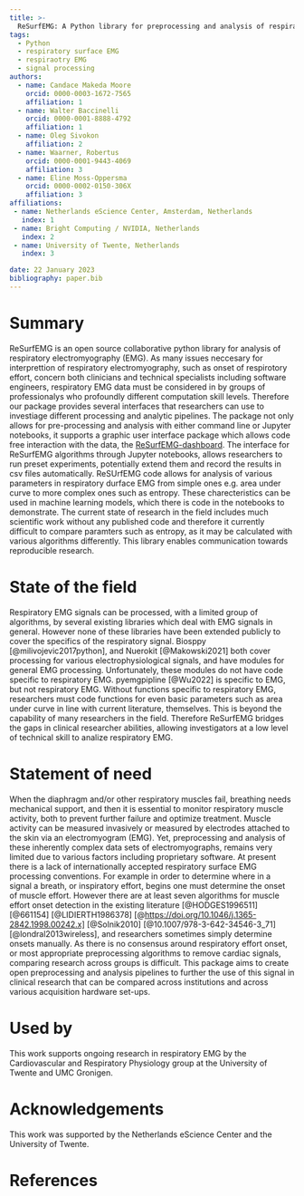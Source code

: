 ```yaml
---
title: >-
  ReSurfEMG: A Python library for preprocessing and analysis of respiratory EMG.
tags:
  - Python
  - respiratory surface EMG
  - respiraotry EMG
  - signal processing
authors:
  - name: Candace Makeda Moore
    orcid: 0000-0003-1672-7565
    affiliation: 1
  - name: Walter Baccinelli
    orcid: 0000-0001-8888-4792
    affiliation: 1
  - name: Oleg Sivokon
    affiliation: 2
  - name: Waarner, Robertus
    orcid: 0000-0001-9443-4069
    affiliation: 3
  - name: Eline Moss-Oppersma
    orcid: 0000-0002-0150-306X
    affiliation: 3
affiliations:
 - name: Netherlands eScience Center, Amsterdam, Netherlands
   index: 1
 - name: Bright Computing / NVIDIA, Netherlands
   index: 2
 - name: University of Twente, Netherlands
   index: 3

date: 22 January 2023
bibliography: paper.bib
---
```


# Summary


ReSurfEMG is an open source collaborative python library for analysis of respiratory electromyography (EMG).
 As many issues neccesary for interprettion of respiratory electromyography, such as onset of respirotory effort, concern both clinicians and technical specialists including software engineers, respiratory EMG data must be considered in by groups of professionalys who profoundly different computation skill levels. Therefore our package provides several interfaces that researchers can use to investiage different processing and analytic pipelines. The package not only allows for pre-processing and analysis with either command line or Jupyter notebooks, it supports a graphic user interface package which allows code free interaction with the data, the [ReSurfEMG-dashboard](https://github.com/ReSurfEMG/ReSurfEMG-dashboard). The interface for ReSurfEMG algorithms through Jupyter notebooks, allows researchers to run preset experiments, potentially extend them and record the results in csv files automatically.
ReSUrfEMG code allows for analysis of various parameters in respiratory durface EMG from simple ones e.g. area under curve to more complex ones such as entropy. These charecteristics can be used in machine learning models, which there is code in the notebooks to demonstrate. The current state of research in the field includes much scientific work without any published code and therefore it currently difficult to compare paramters such as entropy, as it may be calculated with various algorithms differently. This library enables communication towards reproducible research. 


# State of the field

Respiratory EMG signals can be processed, with a limited group of algorithms, by several existing libraries which deal with EMG signals in general. However none of these libraries have been extended publicly to cover the specifics of the respiratory signal. Biosppy [@milivojevic2017python], and Nuerokit [@Makowski2021] both cover processing for various electrophysiological signals, and have modules for general EMG processing. Unfortunately, these modules do not have code specific to respiratory EMG. pyemgpipline [@Wu2022] is specific to EMG, but not respiratory EMG. Without functions specific to respiratory EMG, researchers must code functions for even basic parameters such as area under curve in line with current literature, themselves. This is beyond the capability of many researchers in the field. Therefore ReSurfEMG bridges the gaps in clinical researcher abilities, allowing investigators at a low level of technical skill to analize respiratory EMG.  


# Statement of need
When the diaphragm and/or other respiratory muscles fail, breathing needs mechanical support, and then it is essential to monitor respiratory muscle activity, both to prevent further failure and optimize treatment. Muscle activity can be measured invasively or measured by electrodes attached to the skin via an electromyogram (EMG). Yet, preprocessing and analysis of these inherently complex data sets of electromyographs, remains very limited due to various factors including proprietary software.
 At present there is a lack of internationally accepted respiratory surface EMG processing conventions. For example in order to determine where in a signal a breath, or inspiratory effort, begins one must determine the onset of muscle effort. However there are at least seven algorithms for muscle effort onset detection in the existing literature  [@HODGES1996511] [@661154] [@LIDIERTH1986378] [@https://doi.org/10.1046/j.1365-2842.1998.00242.x] [@Solnik2010] [@10.1007/978-3-642-34546-3_71] [@londral2013wireless], and researchers sometimes simply determine onsets manually. As there is no consensus around respiratory effort onset, or most appropriate preprocessing algorithms to remove cardiac signals, comparing research across groups is difficult. 
 This package aims to create open preprocessing and analysis pipelines to further the use of this signal in clinical research that can be compared across institutions and across various acquisition hardware set-ups.  

# Used by

This work supports ongoing research in respiratory EMG by the Cardiovascular and Respiratory Physiology group at the University of Twente and UMC Gronigen. 

# Acknowledgements

This work was supported by the Netherlands eScience Center and the University of Twente.

# References
